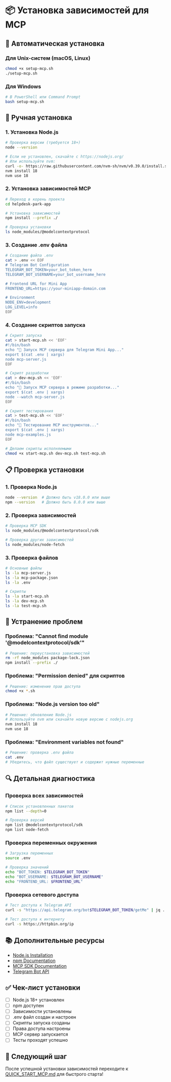 # 📦 Установка зависимостей для MCP

## 🚀 Автоматическая установка

### Для Unix-систем (macOS, Linux)
```bash
chmod +x setup-mcp.sh
./setup-mcp.sh
```

### Для Windows
```bash
# В PowerShell или Command Prompt
bash setup-mcp.sh
```

## 🔧 Ручная установка

### 1. Установка Node.js
```bash
# Проверка версии (требуется 18+)
node --version

# Если не установлен, скачайте с https://nodejs.org/
# Или используйте nvm:
curl -o- https://raw.githubusercontent.com/nvm-sh/nvm/v0.39.0/install.sh | bash
nvm install 18
nvm use 18
```

### 2. Установка зависимостей MCP
```bash
# Переход в корень проекта
cd helpdesk-park-app

# Установка зависимостей
npm install --prefix ./

# Проверка установки
ls node_modules/@modelcontextprotocol
```

### 3. Создание .env файла
```bash
# Создание файла .env
cat > .env << EOF
# Telegram Bot Configuration
TELEGRAM_BOT_TOKEN=your_bot_token_here
TELEGRAM_BOT_USERNAME=your_bot_username_here

# Frontend URL for Mini App
FRONTEND_URL=https://your-miniapp-domain.com

# Environment
NODE_ENV=development
LOG_LEVEL=info
EOF
```

### 4. Создание скриптов запуска
```bash
# Скрипт запуска
cat > start-mcp.sh << 'EOF'
#!/bin/bash
echo "🚀 Запуск MCP сервера для Telegram Mini App..."
export $(cat .env | xargs)
node mcp-server.js
EOF

# Скрипт разработки
cat > dev-mcp.sh << 'EOF'
#!/bin/bash
echo "🔧 Запуск MCP сервера в режиме разработки..."
export $(cat .env | xargs)
node --watch mcp-server.js
EOF

# Скрипт тестирования
cat > test-mcp.sh << 'EOF'
#!/bin/bash
echo "🧪 Тестирование MCP инструментов..."
export $(cat .env | xargs)
node mcp-examples.js
EOF

# Делаем скрипты исполняемыми
chmod +x start-mcp.sh dev-mcp.sh test-mcp.sh
```

## 📋 Проверка установки

### 1. Проверка Node.js
```bash
node --version  # Должно быть v18.0.0 или выше
npm --version   # Должно быть 8.0.0 или выше
```

### 2. Проверка зависимостей
```bash
# Проверка MCP SDK
ls node_modules/@modelcontextprotocol/sdk

# Проверка других зависимостей
ls node_modules/node-fetch
```

### 3. Проверка файлов
```bash
# Основные файлы
ls -la mcp-server.js
ls -la mcp-package.json
ls -la .env

# Скрипты
ls -la start-mcp.sh
ls -la dev-mcp.sh
ls -la test-mcp.sh
```

## 🐛 Устранение проблем

### Проблема: "Cannot find module '@modelcontextprotocol/sdk'"
```bash
# Решение: переустановка зависимостей
rm -rf node_modules package-lock.json
npm install --prefix ./
```

### Проблема: "Permission denied" для скриптов
```bash
# Решение: изменение прав доступа
chmod +x *.sh
```

### Проблема: "Node.js version too old"
```bash
# Решение: обновление Node.js
# Используйте nvm или скачайте новую версию с nodejs.org
nvm install 18
nvm use 18
```

### Проблема: "Environment variables not found"
```bash
# Решение: проверка .env файла
cat .env
# Убедитесь, что файл существует и содержит нужные переменные
```

## 🔍 Детальная диагностика

### Проверка всех зависимостей
```bash
# Список установленных пакетов
npm list --depth=0

# Проверка версий
npm list @modelcontextprotocol/sdk
npm list node-fetch
```

### Проверка переменных окружения
```bash
# Загрузка переменных
source .env

# Проверка значений
echo "BOT_TOKEN: $TELEGRAM_BOT_TOKEN"
echo "BOT_USERNAME: $TELEGRAM_BOT_USERNAME"
echo "FRONTEND_URL: $FRONTEND_URL"
```

### Проверка сетевого доступа
```bash
# Тест доступа к Telegram API
curl -s "https://api.telegram.org/bot$TELEGRAM_BOT_TOKEN/getMe" | jq .

# Тест доступа к интернету
curl -s https://httpbin.org/ip
```

## 📚 Дополнительные ресурсы

- [Node.js Installation](https://nodejs.org/en/download/)
- [npm Documentation](https://docs.npmjs.com/)
- [MCP SDK Documentation](https://github.com/modelcontextprotocol/sdk)
- [Telegram Bot API](https://core.telegram.org/bots/api)

## ✅ Чек-лист установки

- [ ] Node.js 18+ установлен
- [ ] npm доступен
- [ ] Зависимости установлены
- [ ] .env файл создан и настроен
- [ ] Скрипты запуска созданы
- [ ] Права доступа настроены
- [ ] MCP сервер запускается
- [ ] Тесты проходят успешно

## 🚀 Следующий шаг

После успешной установки зависимостей переходите к [QUICK_START_MCP.md](QUICK_START_MCP.md) для быстрого старта!
